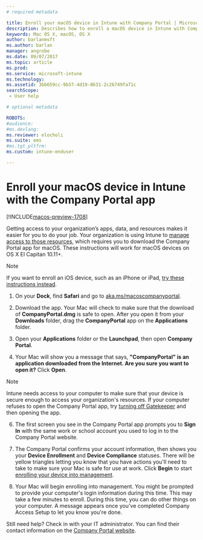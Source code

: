 ```yaml
---
# required metadata

title: Enroll your macOS device in Intune with Company Portal | Microsoft Docs
description: Describes how to enroll a macOS device in Intune with Company Portal app
keywords: Mac OS X, macOS, OS X
author: barlanmsft
ms.author: barlan
manager: angrobe
ms.date: 09/07/2017
ms.topic: article
ms.prod:
ms.service: microsoft-intune
ms.technology:
ms.assetid: 3bb659cc-9b57-4d19-8631-2c26749fa71c
searchScope:
 - User help

# optional metadata

ROBOTS:  
#audience:
#ms.devlang:
ms.reviewer: elocholi
ms.suite: ems
#ms.tgt_pltfrm:
ms.custom: intune-enduser

---
```


# Enroll your macOS device in Intune with the Company Portal app

[!INCLUDE[macos-preview-1708](./includes/macos-preview-1708.md)]

Getting access to your organization’s apps, data, and resources makes it easier for you to do your job. Your organization is using Intune to [manage access to those resources](what-happens-if-you-install-the-Company-Portal-app-and-enroll-your-device-in-intune-ios.md), which requires you to download the Company Portal app for macOS. These instructions will work for macOS devices on OS X El Capitan 10.11+.

  > [!NOTE]
  > If you want to enroll an iOS device, such as an iPhone or iPad, [try these instructions instead](enroll-your-device-in-intune-ios.md).

1.  On your __Dock__, find __Safari__ and go to [aka.ms/macoscompanyportal](https://aka.ms/macoscompanyportal). 

2. Download the app. Your Mac will check to make sure that the download of **CompanyPortal.dmg** is safe to open. After you open it from your **Downloads** folder, drag the **CompanyPortal** app on the **Applications** folder.

3. Open your **Applications** folder or the **Launchpad**, then open **Company Portal**.

4. Your Mac will show you a message that says, **"CompanyPortal" is an application downloaded from the Internet. Are you sure you want to open it?** Click **Open**.

  > [!NOTE]
  > Intune needs access to your computer to make sure that your device is secure enough to access your organization's resources. If your computer refuses to open the Company Portal app, try [turning off Gatekeeper](https://support.apple.com/HT202491) and then opening the app.

6. The first screen you see in the Company Portal app prompts you to **Sign In** with the same work or school account you used to log in to the Company Portal website.

7. The Company Portal confirms your account information, then shows you your **Device Enrollment** and **Device Compliance** statuses. There will be yellow triangles letting you know that you have actions you'll need to take to make sure your Mac is safe for use at work. Click **Begin** to start [enrolling your device into management](what-info-can-your-company-see-when-you-enroll-your-device-in-intune.md).

8. Your Mac will begin enrolling into management. You might be prompted to provide your computer's login information during this time. This may take a few minutes to enroll. During this time, you can do other things on your computer. A message appears once you've completed Company Access Setup to let you know you're done.

Still need help? Check in with your IT administrator. You can find their contact information on the [Company Portal website](http://portal.manage.microsoft.com).
